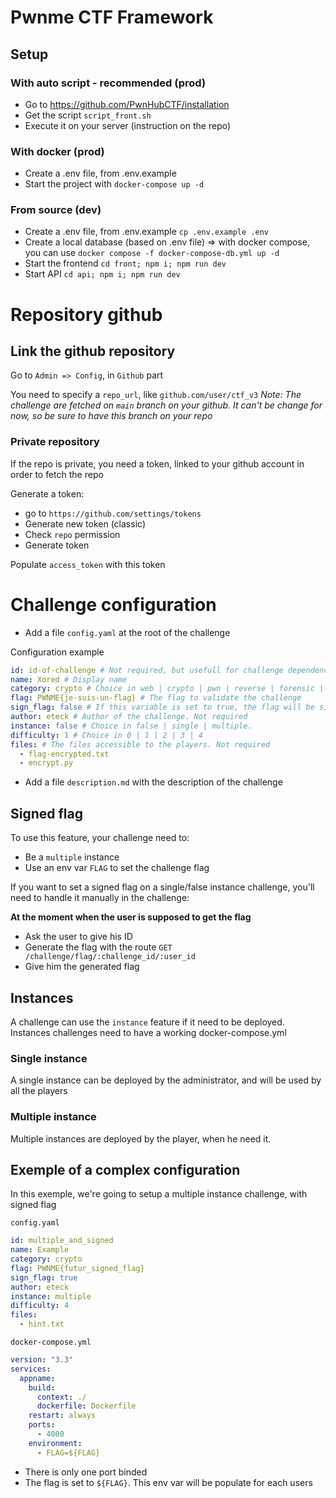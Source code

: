 # Pwnme CTF Framework

## Setup

### With auto script - recommended (prod)

- Go to https://github.com/PwnHubCTF/installation
- Get the script `script_front.sh`
- Execute it on your server (instruction on the repo)

### With docker (prod)

- Create a .env file, from .env.example
- Start the project with `docker-compose up -d`

### From source (dev)

- Create a .env file, from .env.example `cp .env.example .env`
- Create a local database (based on .env file) => with docker compose, you can use `docker compose -f docker-compose-db.yml up -d`
- Start the frontend `cd front; npm i; npm run dev`
- Start API `cd api; npm i; npm run dev`

# Repository github

## Link the github repository

Go to `Admin => Config`, in `Github` part

You need to specify a `repo_url`, like `github.com/user/ctf_v3`
*Note: The challenge are fetched on `main` branch on your github. It can't be change for now, so be sure to have this branch on your repo*

### Private repository
If the repo is private, you need a token, linked to your github account in order to fetch the repo

Generate a token:
- go to `https://github.com/settings/tokens`
- Generate new token (classic)
- Check `repo` permission
- Generate token

Populate `access_token` with this token

# Challenge configuration

- Add a file `config.yaml` at the root of the challenge

Configuration example

```yml
id: id-of-challenge # Not required, but usefull for challenge dependencies
name: Xored # Display name
category: crypto # Choice in web | crypto | pwn | reverse | forensic | osint | stegano | misc | prog. If you set a random value, like 'my custom category', it will juste display it on front end without a category icon
flag: PWNME{je-suis-un-flag} # The flag to validate the challenge
sign_flag: false # If this variable is set to true, the flag will be signed for each user. Your challenge must use an env var named "FLAG" to set the challenge flag
author: eteck # Author of the challenge. Not required
instance: false # Choice in false | single | multiple.
difficulty: 1 # Choice in 0 | 1 | 2 | 3 | 4
files: # The files accessible to the players. Not required
  - flag-encrypted.txt
  - encrypt.py
```

- Add a file `description.md` with the description of the challenge

## Signed flag

To use this feature, your challenge need to:
- Be a `multiple` instance
- Use an env var `FLAG` to set the challenge flag

If you want to set a signed flag on a single/false instance challenge, you'll need to handle it manually in the challenge:

**At the moment when the user is supposed to get the flag**
- Ask the user to give his ID
- Generate the flag with the route
`GET /challenge/flag/:challenge_id/:user_id`
- Give him the generated flag

## Instances

A challenge can use the `instance` feature if it need to be deployed.
Instances challenges need to have a working docker-compose.yml

### Single instance

A single instance can be deployed by the administrator, and will be used by all the players

### Multiple instance

Multiple instances are deployed by the player, when he need it.

## Exemple of a complex configuration

In this exemple, we're going to setup a multiple instance challenge, with signed flag

`config.yaml`

```yaml
id: multiple_and_signed
name: Example
category: crypto
flag: PWNME{futur_signed_flag}
sign_flag: true
author: eteck
instance: multiple
difficulty: 4  
files:
  - hint.txt
```

`docker-compose.yml`

```yml
version: "3.3"
services:
  appname:
    build:
      context: ./
      dockerfile: Dockerfile
    restart: always
    ports:
      - 4000
    environment:
      - FLAG=${FLAG}
```

- There is only one port binded
- The flag is set to `${FLAG}`. This env var will be populate for each users
